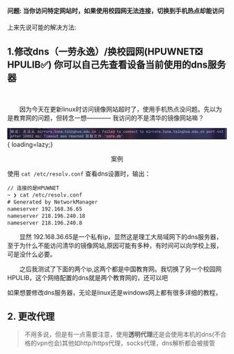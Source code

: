 #### 问题: 当你访问特定网站时，如果使用校园网无法连接，切换到手机热点却能访问


上来先说可能的解决方法:

## 1.修改dns（一劳永逸）/换校园网(HPUWNET❎  HPULIB✅)  你可以自己先查看设备当前使用的dns服务器

<br>

&emsp;&emsp;因为今天在更新linux时访问镜像网站超时了，使用手机热点没问题。先以为是教育网的问题，但转念一想———— 我访问的不是清华的镜像网站嘛？

![case](../assets/campus/error.png){ loading=lazy;}
<center> 案例 </center>


使用 `cat /etc/resolv.conf` 查看dns设置时，输出：
```shell
// 连接的是HPUWNET
~ ❯ cat /etc/resolv.conf
# Generated by NetworkManager
nameserver 192.168.36.65
nameserver 218.196.240.18
nameserver 218.196.240.8
```
&emsp;&emsp;显然 192.168.36.65是一个私有ip，显然这是理工大局域网下的dns服务器，至于为什么不能访问清华的镜像网站,原因可能有多种，有时间可以向学校上报，可是没什么必要。

&emsp;&emsp;之后我测试了下面的两个ip,这两个都是中国教育网。我切换了另一个校园网HPULIB，这个网络配置的dns就是两个教育网的，还可以吧

如果想要修改dns服务器，无论是linux还是windows网上都有很多详细的教程，


## 2. 更改代理


> 不用多说，但是有一点需要注意，使用**透明代理**还是会使用本机的dns(不合格的vpn也会)其他如http/https代理，socks代理，dns解析都会被接管
